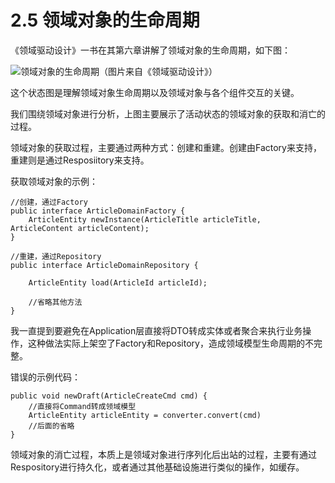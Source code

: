 # 2.5 领域对象的生命周期


《领域驱动设计》一书在其第六章讲解了领域对象的生命周期，如下图：

![](https://p3-sign.toutiaoimg.com/tos-cn-i-qvj2lq49k0/9a90c5f1e4424cabbca01503ae66df22~noop.image?_iz=58558&from=article.pc_detail&x-expires=1675792891&x-signature=0MOXeP5WpkyE%2F7n55n986m4O6gw%3D)领域对象的生命周期（图片来自《领域驱动设计》）

这个状态图是理解领域对象生命周期以及领域对象与各个组件交互的关键。

我们围绕领域对象进行分析，上图主要展示了活动状态的领域对象的获取和消亡的过程。

领域对象的获取过程，主要通过两种方式：创建和重建。创建由Factory来支持，重建则是通过Resposiitory来支持。

获取领域对象的示例：

```
//创建，通过Factory
public interface ArticleDomainFactory {
    ArticleEntity newInstance(ArticleTitle articleTitle, ArticleContent articleContent);
}

//重建，通过Repository
public interface ArticleDomainRepository {

    ArticleEntity load(ArticleId articleId);

    //省略其他方法
}
```

我一直提到要避免在Application层直接将DTO转成实体或者聚合来执行业务操作，这种做法实际上架空了Factory和Repository，造成领域模型生命周期的不完整。

错误的示例代码：

```
public void newDraft(ArticleCreateCmd cmd) {
    //直接将Command转成领域模型
    ArticleEntity articleEntity = converter.convert(cmd)
    //后面的省略
}
```

领域对象的消亡过程，本质上是领域对象进行序列化后出站的过程，主要有通过Respository进行持久化，或者通过其他基础设施进行类似的操作，如缓存。
